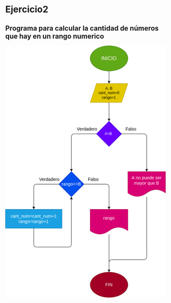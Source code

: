 # Ejercicio2

## Programa para calcular la cantidad de números que hay en un rango numerico

![Diagrama de flujo](diagrama.png "diagrama de flujo")